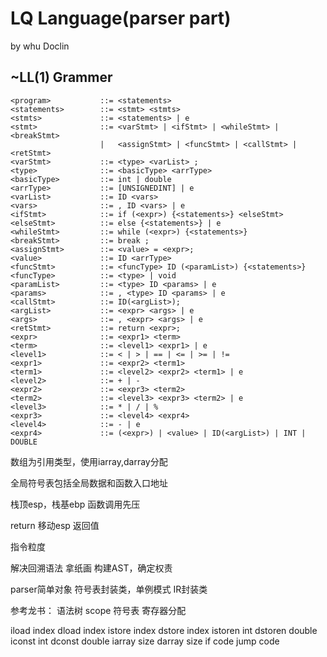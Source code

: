 # LQ Language(parser part)
by whu Doclin


## ~LL(1) Grammer
```
<program>           ::= <statements>
<statements>        ::= <stmt> <stmts>
<stmts>             ::= <statements> | e
<stmt>              ::= <varStmt> | <ifStmt> | <whileStmt> | <breakStmt> 
                    |   <assignStmt> | <funcStmt> | <callStmt> | <retStmt>
<varStmt>           ::= <type> <varList> ;
<type>              ::= <basicType> <arrType>
<basicType>         ::= int | double 
<arrType>           ::= [UNSIGNEDINT] | e
<varList>           ::= ID <vars>
<vars>              ::= , ID <vars> | e
<ifStmt>            ::= if (<expr>) {<statements>} <elseStmt>
<elseStmt>          ::= else {<statements>} | e
<whileStmt>         ::= while (<expr>) {<statements>}
<breakStmt>         ::= break ;
<assignStmt>        ::= <value> = <expr>;
<value>             ::= ID <arrType>
<funcStmt>          ::= <funcType> ID (<paramList>) {<statements>}
<funcType>          ::= <type> | void
<paramList>         ::= <type> ID <params> | e
<params>            ::= , <type> ID <params> | e
<callStmt>          ::= ID(<argList>);
<argList>           ::= <expr> <args> | e
<args>              ::= , <expr> <args> | e
<retStmt>           ::= return <expr>;
<expr>              ::= <expr1> <term>
<term>              ::= <level1> <expr1> | e
<level1>            ::= < | > | == | <= | >= | !=
<expr1>             ::= <expr2> <term1>
<term1>             ::= <level2> <expr2> <term1> | e
<level2>            ::= + | -
<expr2>             ::= <expr3> <term2>
<term2>             ::= <level3> <expr3> <term2> | e
<level3>            ::= * | / | %
<expr3>             ::= <level4> <expr4>
<level4>            ::= - | e
<expr4>             ::= (<expr>) | <value> | ID(<argList>) | INT | DOUBLE 
```




数组为引用类型，使用iarray,darray分配

全局符号表包括全局数据和函数入口地址

栈顶esp，栈基ebp
函数调用先压

return
移动esp
返回值

指令粒度

解决回溯语法
拿纸画
构建AST，确定权责

parser简单对象
符号表封装类，单例模式
IR封装类

参考龙书：
语法树
scope
符号表
寄存器分配




iload       index
dload       index
istore      index
dstore      index
istoren     int
dstoren     double
iconst      int
dconst      double
iarray      size
darray      size
if          code
jump        code
